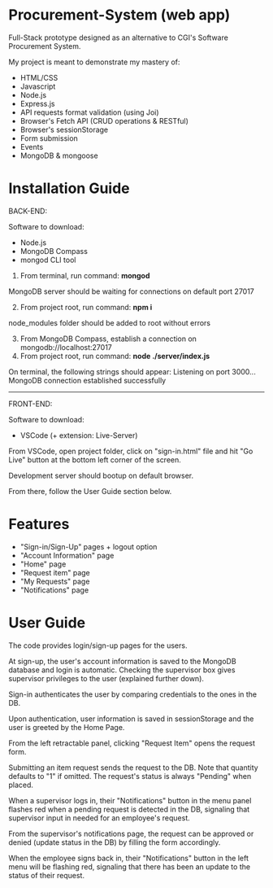 # Procurement-System (web app)

Full-Stack prototype designed as an alternative to CGI's Software Procurement System.

My project is meant to demonstrate my mastery of:
* HTML/CSS
* Javascript
* Node.js
* Express.js
* API requests format validation (using Joi)
* Browser's Fetch API (CRUD operations & RESTful)
* Browser's sessionStorage
* Form submission
* Events
* MongoDB & mongoose

# Installation Guide

BACK-END:

Software to download: 
* Node.js
* MongoDB Compass
* mongod CLI tool

1. From terminal, run command: **mongod**

MongoDB server should be waiting for connections on default port 27017

2. From project root, run command: **npm i**

node_modules folder should be added to root without errors

3. From MongoDB Compass, establish a connection on mongodb://localhost:27017
4. From project root, run command: **node ./server/index.js**

On terminal, the following strings should appear:
Listening on port 3000...
MongoDB connection established successfully

-------------------------------------------------------------------

FRONT-END:

Software to download: 
* VSCode (+ extension: Live-Server)

From VSCode, open project folder, click on "sign-in.html" file and hit "Go Live" button at the bottom left corner of the screen.

Development server should bootup on default browser.

From there, follow the User Guide section below.

# Features

- "Sign-in/Sign-Up" pages + logout option
- "Account Information" page
- "Home" page
- "Request item" page
- "My Requests" page
- "Notifications" page

# User Guide

The code provides login/sign-up pages for the users.

At sign-up, the user's account information is saved to the MongoDB database and login is automatic. Checking the supervisor box gives supervisor privileges to the user (explained further down).

Sign-in authenticates the user by comparing credentials to the ones in the DB.

Upon authentication, user information is saved in sessionStorage and the user is greeted by the Home Page.

From the left retractable panel, clicking "Request Item" opens the request form.

Submitting an item request sends the request to the DB. Note that quantity defaults to "1" if omitted. The request's status is always "Pending" when placed.

When a supervisor logs in, their "Notifications" button in the menu panel flashes red when a pending request is detected in the DB, signaling that supervisor input in needed for an employee's request.

From the supervisor's notifications page, the request can be approved or denied (update status in the DB) by filling the form accordingly.

When the employee signs back in, their "Notifications" button in the left menu will be flashing red, signaling that there has been an update to the status of their request.
